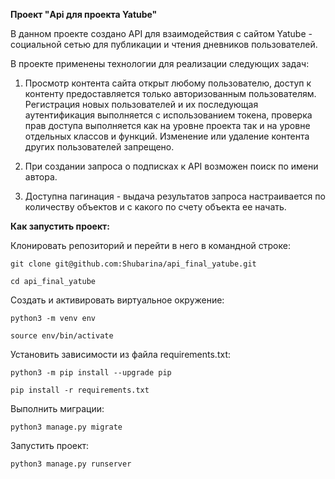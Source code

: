 **Проект "Api для проекта Yatube"**

В данном проекте создано API для взаимодействия с сайтом Yatube - социальной сетью для публикации и чтения дневников пользователей.

В проекте применены технологии для реализации следующих задач:
1. Просмотр контента сайта открыт любому пользователю, доступ к контенту предоставляется только авторизованным пользователям. Регистрация новых пользователей и их последующая аутентификация выполняется с использованием токена, проверка прав доступа выполняется как на уровне проекта так и на уровне отдельных классов и функций. Изменение или удаление контента других пользователей запрещено. 

2. При создании запроса о подписках к API возможен поиск по имени автора.

3. Доступна пагинация - выдача результатов запроса настраивается по количеству объектов и с какого по счету объекта ее начать.



**Как запустить проект:**

Клонировать репозиторий и перейти в него в командной строке: 

```
git clone git@github.com:Shubarina/api_final_yatube.git
```

```
cd api_final_yatube
```

Cоздать и активировать виртуальное окружение:

```
python3 -m venv env
```

```
source env/bin/activate
```

Установить зависимости из файла requirements.txt:

```
python3 -m pip install --upgrade pip
```

```
pip install -r requirements.txt
```

Выполнить миграции:

    python3 manage.py migrate

Запустить проект:

    python3 manage.py runserver